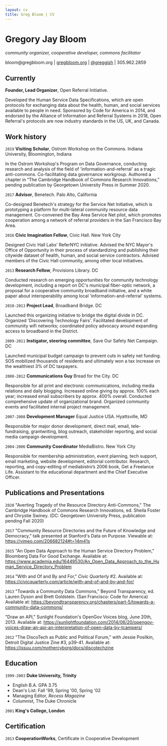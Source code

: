 ```yaml
---
layout: cv
title: Greg Bloom | CV
---
```

# Gregory Jay Bloom
<i>community organizer, cooperative developer, commons facilitator</i>

<div id="webaddress">
<a mailto="bloom@gregbloom.org">bloom@gregbloom.org</a>
| <a href="http://gregbloom.org">gregbloom.org</a> | <a href="http://twitter.com/greggish">@greggish</a> | 305.962.2859
</div>


## Currently

__Founder, Lead Organizer__, Open Referral Initiative. 

Developed the Human Service Data Specifications, which are open protocols for exchanging data about the health, human, and social services available to people in need. Sponsored by Code for America in 2014, and endorsed by the Alliance of Information and Referral Systems in 2018, Open Referral's protocols are now industry standards in the US, UK, and Canada. 


## Work history

`2019`
__Visiting Scholar__, Ostrom Workshop on the Commons. Indiana University, Bloomington, Indiana

In the Ostrom Workshop's Program on Data Governance, conducting research and analysis of the field of 'information-and-referral' as a tragic anti-commons. Co-facilitating data governance workgroup. Authored a chapter in “The Cambridge Handbook of Commons Research Innovations,” pending publication by Georgetown University Press in Summer 2020.

<p></p>

`2017`
__Advisor__, Benetech. Palo Alto, California

Co-designed Benetech's strategy for the Service Net Initiative, which is prototyping a platform for multi-lateral community resource data management. Co-convened the Bay Area Service Net pilot, which promotes cooperation among a network of referral providers in the San Francisco Bay Area.

<p></p>

`2016`
__Civic Imagination Fellow__, Civic Hall. New York City

Designed Civic Hall Labs' ReferNYC initiative. Advised the NYC Mayor's Office of Opportunity in their process of standardizing and publishing their citywide dataset of health, human, and social service contractors. Advised members of the Civic Hall community, among other local initiatives.     

<p></p>

`2013`
__Research Fellow__, Provisions Library. DC

Conducted research on emerging opportunities for community technology development, including a report on DC's municipal fiber-optic network, a proposal for a cooperative community broadband initiative, and a white paper about interoperability among local 'information-and-referral' systems. 

<p></p>

`2010-2013`
__Project Lead__, Broadband Bridge. DC

Launched this organizing initiative to bridge the digital divide in DC. Organized 'Discovering Technology Fairs'. Facilitated development of community wifi networks; coordinated policy advocacy around expanding access to broadband in the District.

<p></p>

`2009-2011` __Instigator, steering committee__, Save Our Safety Net Campaign. DC

Launched municipal budget campaign to prevent cuts in safety net funding. SOS mobilized thousands of residents and ultimately won a tax increase on the wealthiest 3% of DC taxpayers.

<p></p>

`2008-2012` __Communications Guy__ Bread for the City. DC

Responsible for all print and electronic communications, including media relations and daily blogging. Increased online giving by approx. 100% each year; increased email subscribers by approx. 400% overall. Conducted comprehensive update of organizational brand. Organized community events and facilitated internal project management.

<p></p>

`2007-2008` __Development Manager__ Equal Justice USA. Hyattsville, MD

Responsible for major donor development, direct mail, email, tele-fundraising, grantwriting, blog outreach, stakeholder reporting, and social media campaign development.

<p></p>

`2004-2006` __Community Coordinator__ MediaBistro. New York City

Responsible for membership administration, event planning, tech support, email marketing, website development, editorial contributor. Research, reporting, and copy-editing of mediabistro’s 2006 book, Get a Freelance Life. Assistant to the educational department and the Chief Executive Officer. 



## Publications and Presentations

`2020`
"Averting Tragedy of the Resource Directory Anti-Commons," The Cambridge Handbook of Commons Research Innovations, ed. Sheila Foster and Chrystie Swiney. (DC: Georgetown University Press, publication pending Fall 2020)

<p></p>

`2017`
"Community Resource Directories and the Future of Knowledge and Democracy," talk presented at Stanford's Data on Purpose. Viewable at: <a>https://vimeo.com/206682124#t=14m41s</a>

<p></p>

`2015`
"An Open Data Approach to the Human Service Directory Problem," Bloomberg Data For Good Exchange. Available at: <a>https://www.academia.edu/16449530/An_Open_Data_Approach_to_the_Human_Service_Directory_Problem</a>

<p></p>

`2014` 
"With and Of and By and For," <i>Civic Quarterly</i> #2. Available at: <a>https://civicquarterly.com/article/with-and-of-and-by-and-for/</a>

<p></p>

`2013`
"Towards a Community Data Commons," Beyond Transparency, ed. Lauren Dyson and Brett Goldstein. (San Francisco: Code for America) Available at: <a>https://beyondtransparency.org/chapters/part-5/towards-a-community-data-commons/</a>

<p></p>

"Draw an API," Sunlight Foundation's OpenGov Voices blog, June 20th, 2013. Available at: <a>https://sunlightfoundation.com/2014/06/20/opengov-voices-draw-an-api-an-interpretation-of-open-data-by-tcampers/</a>

<p></p>

`2012`
"The DiscoTech as Public and Political Forum," with Jessie Posilkin, Detroit Digital Justice Zine #3, p39-41. Available at: <a>https://issuu.com/mothercyborg/docs/discotechzine</a>


## Education 

`1999-2003`
__Duke University, Trinity__

- English B.A. GPA 3.75  
- Dean's List: Fall '99, Spring '00, Spring '02
- Managing Editor, <i>Recess Magazine</i>
- Columnist, The Duke Chronicle

`2001`
__King's College, London__

## Certification

`2013`
__CooperationWorks__, Certificate in Cooperative Development

<!-- ### Footer

Last updated: Jan 2020 -->


